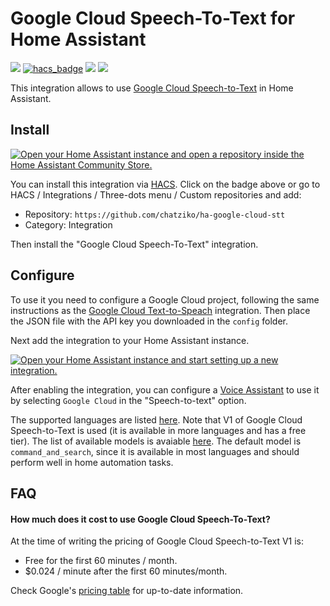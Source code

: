# Google Cloud Speech-To-Text for Home Assistant

[![](https://img.shields.io/github/release/chatziko/ha-google-cloud-stt/all.svg?style=for-the-badge)](https://github.com/chatziko/ha-google-cloud-stt/releases)
[![hacs_badge](https://img.shields.io/badge/HACS-Default-41BDF5.svg?style=for-the-badge)](https://github.com/hacs/integration)
[![](https://img.shields.io/badge/MAINTAINER-%40chatziko-red?style=for-the-badge)](https://github.com/chatziko)
[![](https://img.shields.io/badge/COMMUNITY-FORUM-success?style=for-the-badge)](https://community.home-assistant.io)


This integration allows to use [Google Cloud Speech-to-Text](https://cloud.google.com/speech-to-text) in Home Assistant.

## Install

[![Open your Home Assistant instance and open a repository inside the Home Assistant Community Store.](https://my.home-assistant.io/badges/hacs_repository.svg)](https://my.home-assistant.io/redirect/hacs_repository/?owner=chatziko&repository=ha-google-cloud-stt&category=integration)

You can install this integration via [HACS](https://hacs.xyz/). Click on the badge above or go to HACS / Integrations / Three-dots menu / Custom repositories
and add:
- Repository: `https://github.com/chatziko/ha-google-cloud-stt`
- Category: Integration

Then install the "Google Cloud Speech-To-Text" integration.


## Configure

To use it you need to configure a Google Cloud project, following the same instructions as the
[Google Cloud Text-to-Speach](https://www.home-assistant.io/integrations/google_cloud) integration.
Then place the JSON file with the API key you downloaded in the `config` folder.

Next add the integration to your Home Assistant instance.

[![Open your Home Assistant instance and start setting up a new integration.](https://my.home-assistant.io/badges/config_flow_start.svg)](https://my.home-assistant.io/redirect/config_flow_start/?domain=google_cloud_stt)

After enabling the integration, you can configure a [Voice Assistant](https://www.home-assistant.io/blog/2023/04/27/year-of-the-voice-chapter-2/#composing-voice-assistants)
to use it by selecting `Google Cloud` in the "Speech-to-text" option.

The supported languages are listed [here](https://cloud.google.com/speech-to-text/docs/speech-to-text-supported-languages).
Note that V1 of Google Cloud Speech-to-Text is used (it is available in more languages and has a free tier).
The list of available models is avaiable [here](https://cloud.google.com/speech-to-text/docs/speech-to-text-requests#select-model). The default model
is `command_and_search`, since it is available in most languages and should perform well in home automation tasks.


## FAQ

#### How much does it cost to use Google Cloud Speech-To-Text?

At the time of writing the pricing of Google Cloud Speech-to-Text V1 is:
- Free for the first 60 minutes / month.
- $0.024 / minute after the first 60 minutes/month.

Check Google's [pricing table](https://cloud.google.com/speech-to-text/pricing#pricing_table) for up-to-date information.